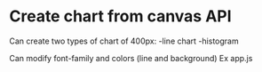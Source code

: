 # Create chart from canvas API

Can create two types of chart of 400px: 
    -line chart
    -histogram

Can modify font-family and colors (line and background)
Ex app.js